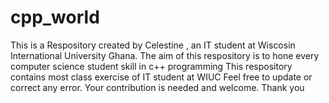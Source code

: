 # cpp_world
This is a Respository created by Celestine , an IT student at Wiscosin International University Ghana.
The aim of this respository is to hone every computer science student skill in c++ programming
This respository contains most class exercise of IT student at WIUC 
Feel free to update or correct any error. Your contribution is needed and welcome.
Thank you
